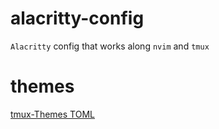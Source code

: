 # alacritty-config
`Alacritty` config that works along `nvim` and `tmux`

# themes
[tmux-Themes TOML](https://github.com/ckolos/alacritty-theme-toml)
